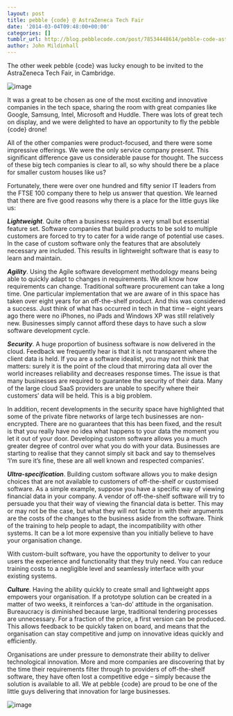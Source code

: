 ```yaml
---
layout: post
title: pebble {code} @ AstraZeneca Tech Fair
date: '2014-03-04T09:48:00+00:00'
categories: []
tumblr_url: http://blog.pebblecode.com/post/78534448614/pebble-code-astrazeneca-tech-fair
author: John Mildinhall
---
```

<p><span>The other week pebble {code} was lucky enough to be invited to the AstraZeneca Tech Fair, in Cambridge.</span></p>
<p><span><img alt="image" src="https://31.media.tumblr.com/1d3ae7e3026d99b44a96a96b3e13db57/tumblr_inline_n1wof8aiFR1svon23.jpg"/></span></p>

<p></p>
<p><span>It was a great to be chosen as one of the most exciting and innovative companies in the tech space, sharing the room with great companies like Google, Samsung, Intel, Microsoft and Huddle. There was lots of great tech on display, and we were delighted to have an opportunity to fly the pebble {code} drone!</span></p>
<p><!-- more --></p>
<p><span>All of the other companies were product-focused, and there were some impressive offerings. We were the only service company present. This significant difference gave us considerable pause for thought. The success of these big tech companies is clear to all, so why should there be a place for smaller custom houses like us?</span></p>
<p><span> Fortunately, there were over one hundred and fifty senior IT leaders from the FTSE 100 company there to help us answer that question. We learned that there are five good reasons why there is a place for the little guys like us:</span></p>
<p><span><span><span></span></span></span></p>
<p><span></span><strong><em>Lightweight</em></strong><span>. Quite often a business requires a very small but essential feature set. Software companies that build products to be sold to multiple customers are forced to try to cater for a wide range of potential use cases. In the case of custom software only the features that are absolutely necessary are included. This results in lightweight software that is easy to learn and maintain.</span></p>
<p><span><span><span></span></span></span></p>
<p><span></span><strong><em>Agility</em></strong><span>. Using the Agile software development methodology means being able to quickly adapt to changes in requirements. We all know how requirements can change. Traditional software procurement can take a long time. One particular implementation that we are aware of in this space has taken over eight years for an off-the-shelf product. And this was considered a success. Just think of what has occurred in tech in that time – eight years ago there were no iPhones, no iPads and Windows XP was still relatively new. Businesses simply cannot afford these days to have such a slow software development cycle.</span></p>
<p><span><span><span></span></span></span></p>
<p><span></span><strong><em>Security</em></strong><span>. A huge proportion of business software is now delivered in the cloud. Feedback we frequently hear is that it is not transparent where the client data is held. If you are a software idealist, you may not think that matters: surely it is the point of the cloud that mirroring data all over the world increases reliability and decreases response times. The issue is that many businesses are required to guarantee the security of their data. Many of the large cloud SaaS providers are unable to specify where their customers’ data will be held. This is a big problem.</span></p>
<p><span>In addition, recent developments in the security space have highlighted that some of the private fibre networks of large tech businesses are non-encrypted. There are no guarantees that this has been fixed, and the result is that you really have no idea what happens to your data the moment you let it out of your door. Developing custom software allows you a much greater degree of control over what you do with your data. Businesses are starting to realise that they cannot simply sit back and say to themselves ‘I’m sure it’s fine, these are all well known and respected companies’.  </span></p>
<p><span></span><strong><em>Ultra-specification</em></strong><span>. Building custom software allows you to make design choices that are not available to customers of off-the-shelf or customised software. As a simple example, suppose you have a specific way of viewing financial data in your company. A vendor of off-the-shelf software will try to persuade you that their way of viewing the financial data is better. This may or may not be the case, but what they will not factor in with their arguments are the costs of the changes to the business aside from the software. Think of the training to help people to adapt, the incompatibility with other systems. It can be a lot more expensive than you initially believe to have your organisation change.</span></p>
<p><span>With custom-built software, you have the opportunity to deliver to your users the experience and functionality that they truly need. You can reduce training costs to a negligible level and seamlessly interface with your existing systems.</span></p>
<p><span></span><strong><em>Culture</em></strong><span>. Having the ability quickly to create small and lightweight apps empowers your organisation. If a prototype solution can be created in a matter of two weeks, it reinforces a ‘can-do’ attitude in the organisation. Bureaucracy is diminished because large, traditional tendering processes are unnecessary. For a fraction of the price, a first version can be produced. This allows feedback to be quickly taken on board, and means that the organisation can stay competitive and jump on innovative ideas quickly and efficiently.</span></p>
<p><span>Organisations are under pressure to demonstrate their ability to deliver technological innovation. More and more companies are discovering that by the time their requirements filter through to providers of off-the-shelf software, they have often lost a competitive edge – simply because the solution is available to all. We at pebble {code} are proud to be one of the little guys delivering that innovation for large businesses.</span></p>
<p><span><img alt="image" src="https://31.media.tumblr.com/ab1e1f56d78476898a37684fecb67e60/tumblr_inline_n1wog5GkzM1svon23.jpg"/></span></p>

<p><span id="docs-internal-guid-1a095dc3-8c73-aa2b-0b28-1a8a3e5766f0"><br/><span></span></span></p>
